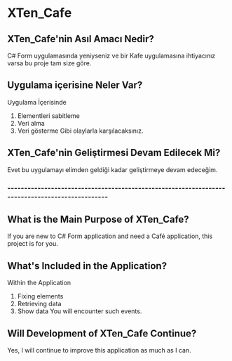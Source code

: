 # XTen_Cafe

## XTen_Cafe'nin Asıl Amacı Nedir?
C# Form uygulamasında yeniyseniz ve bir Kafe uygulamasına ihtiyacınız varsa bu proje tam size göre.

## Uygulama içerisine Neler Var?
Uygulama İçerisinde 
1. Elementleri sabitleme
2. Veri alma
3. Veri gösterme
Gibi olaylarla karşılacaksınız.

## XTen_Cafe'nin Geliştirmesi Devam Edilecek Mi?
Evet bu uygulamayı elimden geldiği kadar geliştirmeye devam edeceğim.

### ----------------------------------------------------------------------------------------------- ###

## What is the Main Purpose of XTen_Cafe?
If you are new to C# Form application and need a Café application, this project is for you.

## What's Included in the Application?
Within the Application
1. Fixing elements
2. Retrieving data
3. Show data
You will encounter such events.

## Will Development of XTen_Cafe Continue?
Yes, I will continue to improve this application as much as I can.
